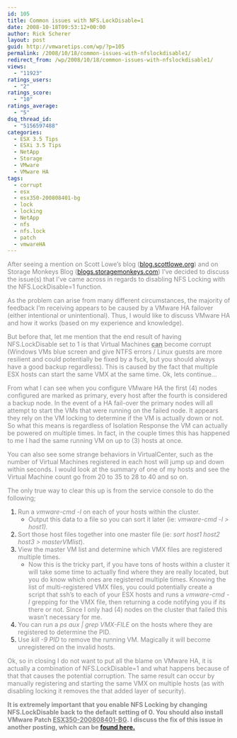 ```yaml
---
id: 105
title: Common issues with NFS.LockDisable=1
date: 2008-10-18T09:53:12+00:00
author: Rick Scherer
layout: post
guid: http://vmwaretips.com/wp/?p=105
permalink: /2008/10/18/common-issues-with-nfslockdisable1/
redirect_from: /wp/2008/10/18/common-issues-with-nfslockdisable1/
views:
  - "11923"
ratings_users:
  - "2"
ratings_score:
  - "10"
ratings_average:
  - "5"
dsq_thread_id:
  - "5156597488"
categories:
  - ESX 3.5 Tips
  - ESXi 3.5 Tips
  - NetApp
  - Storage
  - VMware
  - VMware HA
tags:
  - corrupt
  - esx
  - esx350-200808401-bg
  - lock
  - locking
  - NetApp
  - nfs
  - nfs.lock
  - patch
  - vmwareHA
---
```

<span style="color: #888888;">After seeing a mention on Scott Lowe&#8217;s blog (<a href="http://blog.scottlowe.org/2008/10/18/important-note-regarding-vmware-over-nfs/" target="_blank">blog.scottlowe.org</a>) and on Storage Monkeys Blog (<a href="http://blogs.storagemonkeys.com/index.php/2008/10/important-note-regarding-vmware-over-nfs/" target="_blank">blogs.storagemonkeys.com</a>) I&#8217;ve decided to discuss the issue(s) that I&#8217;ve came across in regards to disabling NFS Locking with the NFS.LockDisable=1 function.</span>

<!--more-->

<span style="color: #888888;">As the problem can arise from many different circumstances, the majority of feedback I&#8217;m receiving appears to be caused by a VMware HA failover (either intentional or unintentional). Thus, I would like to discuss VMware HA and how it works (based on my experience and knowledge).<br /> </span>

<span style="color: #888888;">But before that, let me mention that the end result of having NFS.LockDisable set to 1 is that Virtual Machines <strong><span style="text-decoration: underline;">can</span></strong> become corrupt (Windows VMs blue screen and give NTFS errors / Linux guests are more resilient and could potentially be fixed by a fsck, but you should always have a good backup regardless). This is caused by the fact that multiple ESX hosts can start the same VMX at the same time. Ok, lets continue&#8230;</span>

<span style="color: #888888;">From what I can see when you configure VMware HA the first (4) nodes configured are marked as primary, every host after the fourth is considered a backup node. In the event of a HA fail-over the primary nodes will all attempt to start the VMs that were running on the failed node. It appears they rely on the VM locking to determine if the VM is actually down or not. So what this means is regardless of Isolation Response the VM can actually be powered on multiple times. In fact, in the couple times this has happened to me I had the same running VM on up to (3) hosts at once.</span>

<span style="color: #888888;">You can also see some strange behaviors in VirtualCenter, such as the number of Virtual Machines registered in each host will jump up and down within seconds. I would look at the summary of one of my hosts and see the Virtual Machine count go from 20 to 35 to 28 to 40 and so on.</span>

<span style="color: #888888;">The only true way to clear this up is from the service console to do the following;</span>

  1. <span style="color: #888888;">Run a <em>vmware-cmd -l</em> on each of your hosts within the cluster. </span> 
      * <span style="color: #888888;">Output this data to a file so you can sort it later (ie: <em>vmware-cmd -l > host1). </em></span>
  2. <span style="color: #888888;">Sort those host files together into one master file (ie: <em>sort host1 host2 host3 > masterVMlist</em>).</span>
  3. <span style="color: #888888;">View the master VM list and determine which VMX files are registered multiple times. </span> 
      * <span style="color: #888888;">Now this is the tricky part, if you have tons of hosts within a cluster it will take some time to actually find where they are really located, but you do know which ones are registered multiple times. Knowing the list of multi-registered VMX files, you could potentially create a script that ssh&#8217;s to each of your ESX hosts and runs a <em>vmware-cmd -l</em><em> </em> grepping for the VMX file, then returning a code notifying you if its there or not. Since I only had (4) nodes on the cluster that failed this wasn&#8217;t necessary for me.</span>
  4. <span style="color: #888888;">You can run a <em>ps aux | grep VMX-FILE</em> on the hosts where they are registered to determine the PID.</span>
  5. <span style="color: #888888;">Use <em>kill -9 PID</em> to remove the running VM. Magically it will become unregistered on the invalid hosts.</span>

<span style="color: #888888;">Ok, so in closing I do not want to put all the blame on VMware HA, it is actually a combination of NFS.LockDisable=1 and what happens because of that that causes the potential corruption. The same result can occur by manually registering and starting the same VMX on multiple hosts (as with disabling locking it removes the that added layer of security).</span>

<span style="color: #888888;"><strong>It is extremely important that you enable NFS Locking by changing NFS.LockDisable back to the default setting of 0. You should also install VMware Patch <span style="text-decoration: underline;">ESX350-200808401-BG</span>. I discuss the fix of this issue in another posting, which can be <a href="http://vmwaretips.com/wp/?p=48">found here.</a></strong></span>